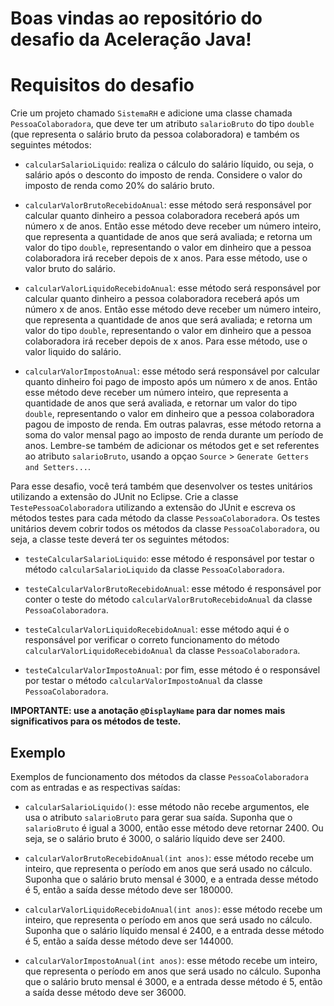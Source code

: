 # Boas vindas ao repositório do desafio da Aceleração Java!

# Requisitos do desafio

Crie um projeto chamado `SistemaRH` e adicione uma classe chamada `PessoaColaboradora`, que deve ter um atributo `salarioBruto` do tipo `double` (que representa o salário bruto da pessoa colaboradora) e também os seguintes métodos:

- `calcularSalarioLiquido`: realiza o cálculo do salário líquido, ou seja, o salário após o desconto do imposto de renda. Considere o valor do imposto de renda como 20% do salário bruto.

- `calcularValorBrutoRecebidoAnual`: esse método será responsável por calcular quanto dinheiro a pessoa colaboradora receberá após um número x de anos. Então esse método deve receber um número inteiro, que representa a quantidade de anos que será avaliada; e retorna um valor do tipo `double`, representando o valor em dinheiro que a pessoa colaboradora irá receber depois de x anos. Para esse método, use o valor bruto do salário.

- `calcularValorLiquidoRecebidoAnual`: esse método será responsável por calcular quanto dinheiro a pessoa colaboradora receberá após um número x de anos. Então esse método deve receber um número inteiro, que representa a quantidade de anos que será avaliada; e retorna um valor do tipo `double`, representando o valor em dinheiro que a pessoa colaboradora irá receber depois de x anos. Para esse método, use o valor liquido do salário.

- `calcularValorImpostoAnual`: esse método será responsável por calcular quanto dinheiro foi pago de imposto após um número x de anos. Então esse método deve receber um número inteiro, que representa a quantidade de anos que será avaliada, e retornar um valor do tipo `double`, representando o valor em dinheiro que a pessoa colaboradora pagou de imposto de renda. Em outras palavras, esse método retorna a soma do valor mensal pago ao imposto de renda durante um período de anos. Lembre-se também de adicionar os métodos get e set referentes ao atributo `salarioBruto`, usando a opçao `Source` > `Generate Getters and Setters...`.

Para esse desafio, você terá também que desenvolver os testes unitários utilizando a extensão do JUnit no Eclipse. Crie a classe `TestePessoaColaboradora` utilizando a extensão do JUnit e escreva os métodos testes para cada método da classe `PessoaColaboradora`. Os testes unitários devem cobrir todos os métodos da classe `PessoaColaboradora`, ou seja, a classe teste deverá ter os seguintes métodos:

- `testeCalcularSalarioLiquido`: esse método é responsável por testar o método `calcularSalarioLiquido` da classe `PessoaColaboradora`.

- `testeCalcularValorBrutoRecebidoAnual`: esse método é responsável por conter o teste do método `calcularValorBrutoRecebidoAnual` da classe `PessoaColaboradora`.

- `testeCalcularValorLiquidoRecebidoAnual`: esse método aqui é o responsável por verificar o correto funcionamento do método `calcularValorLiquidoRecebidoAnual` da classe `PessoaColaboradora`.

- `testeCalcularValorImpostoAnual`: por fim, esse método é o responsável por testar o método `calcularValorImpostoAnual` da classe `PessoaColaboradora`.

**IMPORTANTE: use a anotação `@DisplayName` para dar nomes mais significativos para os métodos de teste.**

## Exemplo

Exemplos de funcionamento dos métodos da classe `PessoaColaboradora` com as entradas e as respectivas saídas:

- `calcularSalarioLiquido()`: esse método não recebe argumentos, ele usa o atributo `salarioBruto` para gerar sua saída. Suponha que o `salarioBruto` é igual a 3000, então esse método deve retornar 2400. Ou seja, se o salário bruto é 3000, o salário líquido deve ser 2400.

- `calcularValorBrutoRecebidoAnual(int anos)`: esse método recebe um inteiro, que representa o período em anos que será usado no cálculo. Suponha que o salário bruto mensal é 3000, e a entrada desse método é 5, então a saída desse método deve ser 180000.

- `calcularValorLiquidoRecebidoAnual(int anos)`: esse método recebe um inteiro, que representa o período em anos que será usado no cálculo. Suponha que o salário líquido mensal é 2400, e a entrada desse método é 5, então a saída desse método deve ser 144000.

- `calcularValorImpostoAnual(int anos)`: esse método recebe um inteiro, que representa o período em anos que será usado no cálculo. Suponha que o salário bruto mensal é 3000, e a entrada desse método é 5, então a saída desse método deve ser 36000.
